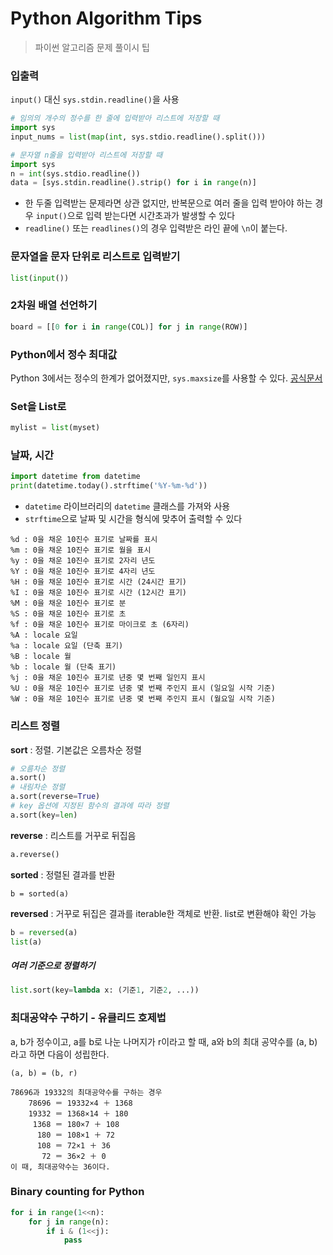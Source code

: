 # Python Algorithm Tips

> 파이썬 알고리즘 문제 풀이시 팁



### 입출력

`input()` 대신 `sys.stdin.readline()`을 사용

```python
# 임의의 개수의 정수를 한 줄에 입력받아 리스트에 저장할 때
import sys
input_nums = list(map(int, sys.stdio.readline().split()))

# 문자열 n줄을 입력받아 리스트에 저장할 때
import sys
n = int(sys.stdio.readline())
data = [sys.stdin.readline().strip() for i in range(n)]
```

- 한 두줄 입력받는 문제라면 상관 없지만, 반복문으로 여러 줄을 입력 받아야 하는 경우 `input()`으로 입력 받는다면 시간초과가 발생할 수 있다
- `readline()` 또는 `readlines()`의 경우 입력받은 라인 끝에 `\n`이 붙는다.



### 문자열을 문자 단위로 리스트로 입력받기

```python
list(input())
```



### 2차원 배열 선언하기

```python
board = [[0 for i in range(COL)] for j in range(ROW)]
```



### Python에서 정수 최대값

Python 3에서는 정수의 한계가 없어졌지만, `sys.maxsize`를 사용할 수 있다. [공식문서](https://docs.python.org/3/whatsnew/3.0.html#integers)



### Set을 List로

```python
mylist = list(myset)
```



### 날짜, 시간

```python
import datetime from datetime
print(datetime.today().strftime('%Y-%m-%d'))
```

- `datetime` 라이브러리의 `datetime` 클래스를 가져와 사용
- `strftime`으로 날짜 및 시간을 형식에 맞추어 출력할 수 있다

```
%d : 0을 채운 10진수 표기로 날짜를 표시
%m : 0을 채운 10진수 표기로 월을 표시
%y : 0을 채운 10진수 표기로 2자리 년도
%Y : 0을 채운 10진수 표기로 4자리 년도
%H : 0을 채운 10진수 표기로 시간 (24시간 표기)
%I : 0을 채운 10진수 표기로 시간 (12시간 표기)
%M : 0을 채운 10진수 표기로 분
%S : 0을 채운 10진수 표기로 초
%f : 0을 채운 10진수 표기로 마이크로 초 (6자리)
%A : locale 요일
%a : locale 요일 (단축 표기)
%B : locale 월
%b : locale 월 (단축 표기)
%j : 0을 채운 10진수 표기로 년중 몇 번째 일인지 표시 
%U : 0을 채운 10진수 표기로 년중 몇 번째 주인지 표시 (일요일 시작 기준)
%W : 0을 채운 10진수 표기로 년중 몇 번째 주인지 표시 (월요일 시작 기준)
```



### 리스트 정렬

**sort** : 정렬. 기본값은 오름차순 정렬

```python
# 오름차순 정렬
a.sort()
# 내림차순 정렬
a.sort(reverse=True)
# key 옵션에 지정된 함수의 결과에 따라 정렬
a.sort(key=len)
```

**reverse** : 리스트를 거꾸로 뒤집음

```python
a.reverse()
```

**sorted** : 정렬된 결과를 반환

```
b = sorted(a)
```

**reversed** : 거꾸로 뒤집은 결과를 iterable한 객체로 반환. list로 변환해야 확인 가능

```python
b = reversed(a)
list(a)
```

##### 여러 기준으로 정렬하기

```python
list.sort(key=lambda x: (기준1, 기준2, ...))
```



### 최대공약수 구하기 - 유클리드 호제법

a, b가 정수이고, a를 b로 나눈 나머지가 r이라고 할 때, a와 b의 최대 공약수를 (a, b)라고 하면 다음이 성립한다.

`(a, b) = (b, r)`

```
78696과 19332의 최대공약수를 구하는 경우
    78696 ＝ 19332×4 ＋ 1368
    19332 ＝ 1368×14 ＋ 180
     1368 ＝ 180×7 ＋ 108
      180 ＝ 108×1 ＋ 72
      108 ＝ 72×1 ＋ 36
       72 ＝ 36×2 ＋ 0
이 때, 최대공약수는 36이다.
```



### Binary counting for Python

```python
for i in range(1<<n):
    for j in range(n):
        if i & (1<<j):
            pass
```
